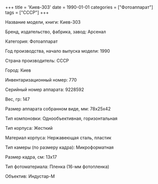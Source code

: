 +++
title = 'Киев-303'
date = 1990-01-01
categories = ["Фотоаппарат"]
tags = ["СССР"]
+++

Название модели, книги: Киев-303

Бренд, издательство, фабрика, завод: Арсенал

Категория: Фотоаппарат

Год производства, начало выпуска модели: 1990

Страна производитель: СССР

Город: Киев

Инвентаризационный номер: 770

Серийный номер аппарата: 9228592

Вес, гр: 147

Размер аппарата  собранном виде, мм: 78х25х42

Тип компоновки: Однообъективная, горизонтальная

Тип корпуса: Жесткий

Материал корпуса: Нержавеющая сталь, пластик

Тип камеры (по размеру кадра): Микроформатная

Размер кадра, см: 13х17

Тип фотоматериала: Пленка (16-мм фотопленка)

Объектив: Индустар-М

